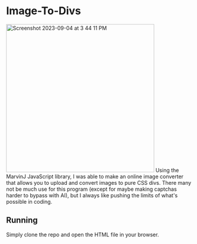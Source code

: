 # Image-To-Divs
<img width="400" alt="Screenshot 2023-09-04 at 3 44 11 PM" src="https://github.com/M-Valentino/Image-To-Divs/assets/79779618/32467aa3-bf7d-4203-9fc2-6c86be26b65b">
Using the MarvinJ JavaScript library, I was able to make an online image converter that allows you to upload and convert images to pure CSS divs. There many not be much use for this program (except for maybe making captchas harder to bypass with AI), but I always like pushing the limits of what's possible in coding.

## Running
Simply clone the repo and open the HTML file in your browser.
